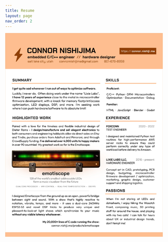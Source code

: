 ```yaml
---
title: Resume
layout: page
nav_order: 2
---
```


[![Resume](https://raw.githubusercontent.com/connornishijima/connornishijima.github.io/main/img/resume.jpg)](https://connor.nishiji.ma/resume.pdf)